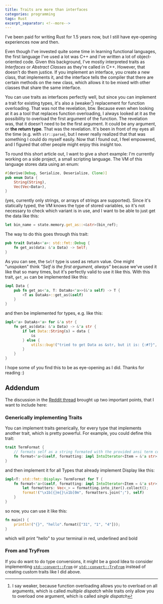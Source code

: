 ```yaml
--- 
title: Traits are more than interfaces
categories: programming
tags: Rust
excerpt_separator: <!--more-->
--- 
```


<!--more-->

I've been paid for writing Rust for 1.5 years now, but I still have
eye-opening experiences now and then.

Even though I've invested quite some time in learning functional languages, the
first language I've used a lot was C++ and I've written a lot of
object-oriented code. Given this background, I've mostly interpreted traits as
_Interfaces_ or _Abstract Classes_ as they're called in C++. However, that
doesn't do them justice. If you implement an interface, you create a new
class, that implements it, and the interface tells the compiler that there are
certain methods on the new class, which allows it to be mixed with other
classes that share the same interface.

You can use traits as interfaces perfectly well, but since you can implement a
trait for existing types, it's also a (weaker[^1]) replacement for function
overloading. That was not the revelation, btw. Because even when looking at it
as a tool that replaces function overloading, I always looked at it as the
possibility to overload the first argument of the function. The revelation was,
that it doesn't need to be the first argument. It could be any argument,
or **the return type**. That was the revelation. It's been in front of
my eyes all the time (e.g. with `str::parse`), but I never really realized that
that was something I could do myself easily. Now that I found out, I feel
empowered, and I figured that other people might enjoy this insight too. 

To round this short article out, I want to give a short example:
I'm currently working on a side project, a small scripting language. The VM of
this language stores data using an enum:

```rust
#[derive(Debug, Serialize, Deserialize, Clone)]
pub enum Data {
    String(String),
    Vec(Vec<Data>),
}
```

(yes, currently only strings, or arrays of strings are supported). Since it's
statically typed, the VM knows the type of stored variables, so it's not
necessary to check which variant is in use, and I want to be able to just get
the data like this:

```rust
let bin_name = state.memory.get_as::<&str>(bin_ref);
```

The way to do this goes through this trait:

```rust
pub trait DataAs<'a>: std::fmt::Debug {
    fn get_as(data: &'a Data) -> Self;
}
```

As you can see, the `Self` type is used as return value. One might "unspoken"
think *"Self is the first argument, always"* because we've used it like that so
many times, but it's perfectly valid to use it like this. With this trait,
`get_as` can be implemented like this:

```rust
impl Data {
    pub fn get_as<'a, T: DataAs<'a>>(&'a self) -> T {
        <T as DataAs>::get_as(&self)
    }
}
```

and then be implemented for types, e.g. like this:

```rust
impl<'a> DataAs<'a> for &'a str {
    fn get_as(data: &'a Data) -> &'a str {
        if let Data::String(s) = data {
            &s
        } else {
            utils::bug!("tried to get Data as &str, but it is: {:#?}", data);
        }
    }
}
```

I hope some of you find this to be as eye-opening as I did.
Thanks for reading :)

## Addendum

The discussion in the [Reddit thread](https://www.reddit.com/r/rust/comments/12qg3n9/felix_blog_traits_are_more_than_interfaces/)
brought up two important points, that I want to include here:

### Generically implementing Traits

You can implement traits generically, for every type that implements another
trait, which is pretty powerful.  For example, you could define this trait:

```rust
trait TermFormat {
    // formats self as a string formated with the provided ansi term codes
    fn format<'a>(&self, formatting: impl IntoIterator<Item = &'a str>) -> String;
}
```

and then implement it for all Types that already implement Display like
this:

```rust
impl<T: std::fmt::Display> TermFormat for T {
    fn format<'a>(&self, formatting: impl IntoIterator<Item = &'a str>) -> String {
        let formatters: Vec<_> = formatting.into_iter().collect();
        format!("\x1b[{}m{}\x1b[0m", formatters.join(";"), self)
    }
}
```

so now, you can use it like this:

```rust
fn main() {
    println!("{}", "hello".format(["31", "1", "4"]));
}
```

which will print "hello" to your terminal in red, underlined and bold

### From and TryFrom

If you do want to do type conversions, it might be a good Idea to consider
implementing
[`std::convert::From`](https://doc.rust-lang.org/std/convert/trait.From.html)
or
[`std::convert::TryFrom`](https://doc.rust-lang.org/std/convert/trait.TryFrom.html)
instead of creating custom traits like I did above.

[^1]: I say weaker, because function overloading allows you to overload on all
    arguments, which is called *multiple dispatch* while traits only allow you to
    overload one argument, which is called *single dispatch*
